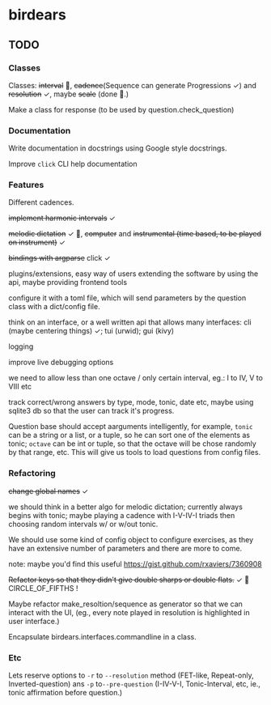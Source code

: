# birdears

## TODO

### Classes

Classes: ~~interval~~ :tada:, ~~cadence~~(Sequence can generate
Progressions ✓) and ~~resolution~~ ✓, maybe ~~scale~~ (done :tada:.)

Make a class for response (to be used by question.check\_question)

### Documentation

Write documentation in docstrings using Google style docstrings.

Improve `click` CLI help documentation

### Features

Different cadences.

~~implement harmonic intervals~~ ✓

~~melodic dictation~~ ✓ :tada:, ~~computer~~ and ~~instrumental (time based,
to be played on instrument)~~ ✓

~~bindings with argparse~~ click ✓

plugins/extensions, easy way of users extending the software by using the api,
maybe providing frontend tools

configure it with a toml file, which will send parameters by the question class
with a dict/config file.

think on an interface, or a well written api that allows many interfaces:
cli (maybe centering things) ✓; tui (urwid); gui (kivy)

logging

improve live debugging options

we need to allow less than one octave / only certain interval,
eg.: I to IV, V to VIII etc

track correct/wrong answers by type, mode, tonic, date etc, maybe using sqlite3
db so that the user can track it's progress.

Question base should accept aarguments intelligently, for example, `tonic` can
be a string or a list, or a tuple, so he can sort one of the elements as tonic;
`octave` can be int or tuple, so that the octave will be chose randomly by that
range, etc. This will give us tools to load questions from config files.

### Refactoring

~~change global names~~ ✓

we should think in a better algo for melodic dictation; currently always begins
with tonic; maybe playing a cadence with I-V-IV-I triads then choosing random
intervals w/ or w/out tonic.

We should use some kind of config object to configure exercises, as they have
an extensive number of parameters and there are more to come.

note: maybe you'd find this useful https://gist.github.com/rxaviers/7360908

~~Refactor keys so that they didn't give double sharps or double flats.~~ ✓
:tada: CIRCLE\_OF\_FIFTHS !

Maybe refactor make\_resoltion/sequence as generator so that we can interact
with the UI, (eg., every note played in resolution is highlighted in user
interface.)

Encapsulate birdears.interfaces.commandline in a class.

### Etc

Lets reserve options to `-r` to `--resolution` method  (FET-like, Repeat-only,
Inverted-question) ans `-p` to`--pre-question` (I-IV-V-I, Tonic-Interval, etc,
ie., tonic affirmation before question.)
